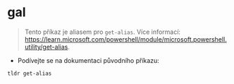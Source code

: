 # gal

> Tento příkaz je aliasem pro `get-alias`.
> Více informací: <https://learn.microsoft.com/powershell/module/microsoft.powershell.utility/get-alias>.

- Podívejte se na dokumentaci původního příkazu:

`tldr get-alias`
